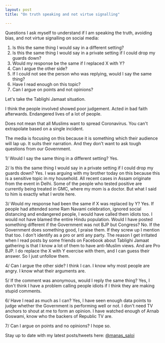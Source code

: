 ```yaml
---
layout: post
title: "On truth speaking and not virtue signalling"

---
```


Questions I ask myself to understand if I am speaking the truth, avoiding bias, and not virtue signalling on social media:

1. Is this the same thing I would say in a different setting?
2. Is this the same thing I would say in a private setting if I could drop my guards down?
3. Would my response be the same if I replaced X with Y?
4. Can I argue the other side?
5. If I could not see the person who was replying, would I say the same thing?
6. Have I read enough on this topic?
7. Can I argue on points and not opinions?

Let's take the Tablighi Jamaat situation.

I think the people involved showed poor judgement. Acted in bad faith afterwards. Endangered lives of a lot of people.

Does not mean that all Muslims want to spread Coronavirus. You can't extrapolate based on a single incident.

The media is focusing on this because it is something which their audience will lap up. It suits their narration. And they don't want to ask tough questions from our Government.

1/ Would I say the same thing in a different setting? Yes.

2/ Is this the same thing I would say in a private setting if I could drop my guards down? Yes. I was arguing with my brother today on this because this is a sensitive topic in my household. All recent cases in Assam originate from the event in Delhi. Some of the people who tested positive are currently being treated in GMC, where my mom is a doctor. But what I said to him is exactly what I wrote here.

3/ Would my response had been the same if X was replaced by Y? Yes. If people had attended some Ram Navami celebration, ignored social distancing and endangered people, I would have called them idiots too. I would not have blamed the entire Hindu population. Would I have posted something different if the Government was not BJP but Congress? No. If the Government does something good, I praise them. If they screw up I mention that too. I don't identify as a pro or anti any party. The reason I get irritated when I read posts by some friends on Facebook about Tablighi Jamaat gathering is that I know a lot of them to have anti-Muslim views. And are Pro BJP. I do replace the X with Y exercise with them, and I can guess their answer. So I just unfollow them.

4/ Can I argue the other side? I think I can. I know why most people are angry. I know what their arguments are.

5/ If the comment was anonymous, would I reply the same thing? Yes, I don't think I have a problem calling people idiots if I think they are making stupid comments.

6/ Have I read as much as I can? Yes, I have seen enough data points to judge whether the Government is performing well or not. I don't need TV anchors to shout at me to form an opinion. I have watched enough of Arnab Goswami, know who the backers of Republic TV are.

7/ Can I argue on points and no opinions? I hope so.

Stay up to date with my latest posts/tweets here: [@manas_saloi](http://twitter.com/manas_saloi)
